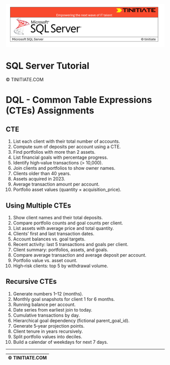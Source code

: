 ![SQL Server Tinitiate Image](../../../sqlserver-sql/sqlserver.png)

# SQL Server Tutorial

&copy; TINITIATE.COM

# DQL - Common Table Expressions (CTEs) Assignments

## CTE
1. List each client with their total number of accounts.
2. Compute sum of deposits per account using a CTE.
3. Find portfolios with more than 2 assets.
4. List financial goals with percentage progress.
5. Identify high‐value transactions (> 10,000).
6. Join clients and portfolios to show owner names.
7. Clients older than 40 years.
8. Assets acquired in 2023.
9. Average transaction amount per account.
10. Portfolio asset values (quantity × acquisition_price).

## Using Multiple CTEs
1. Show client names and their total deposits.
2. Compare portfolio counts and goal counts per client.
3. List assets with average price and total quantity.
4. Clients’ first and last transaction dates.
5. Account balances vs. goal targets.
6. Recent activity: last 5 transactions and goals per client.
7. Client summary: portfolios, assets, and goals.
8. Compare average transaction and average deposit per account.
9. Portfolio value vs. asset count.
10. High‐risk clients: top 5 by withdrawal volume.

## Recursive CTEs
1. Generate numbers 1–12 (months).
2. Monthly goal snapshots for client 1 for 6 months.
3. Running balance per account.
4. Date series from earliest join to today.
5. Cumulative transactions by day.
6. Hierarchical goal dependency (fictional parent_goal_id).
7. Generate 5‐year projection points.
8. Client tenure in years recursively.
9. Split portfolio values into deciles.
10. Build a calendar of weekdays for next 7 days.

***
| &copy; TINITIATE.COM |
|----------------------|
